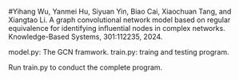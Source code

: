 #Yihang Wu, Yanmei Hu, Siyuan Yin, Biao Cai, Xiaochuan Tang, and Xiangtao Li. A graph convolutional network model based on regular equivalence for identifying influential nodes in complex networks. Knowledge-Based Systems, 301:112235, 2024.

model.py: The GCN framwork.
train.py: traing and testing program.

Run train.py to conduct the complete program.
